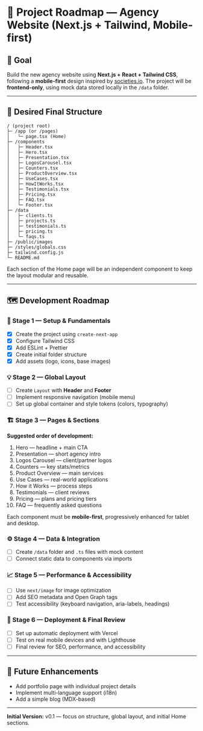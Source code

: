 # 🚀 Project Roadmap — Agency Website (Next.js + Tailwind, Mobile-first)

## 🎯 Goal

Build the new agency website using **Next.js + React + Tailwind CSS**, following a **mobile-first** design inspired by [societies.io](https://www.societies.io/). The project will be **frontend-only**, using mock data stored locally in the `/data` folder.

---

## 🧱 Desired Final Structure

```
/ (project root)
├─ /app (or /pages)
│   └─ page.tsx (Home)
├─ /components
│   ├─ Header.tsx
│   ├─ Hero.tsx
│   ├─ Presentation.tsx
│   ├─ LogosCarousel.tsx
│   ├─ Counters.tsx
│   ├─ ProductOverview.tsx
│   ├─ UseCases.tsx
│   ├─ HowItWorks.tsx
│   ├─ Testimonials.tsx
│   ├─ Pricing.tsx
│   ├─ FAQ.tsx
│   └─ Footer.tsx
├─ /data
│   ├─ clients.ts
│   ├─ projects.ts
│   ├─ testimonials.ts
│   ├─ pricing.ts
│   └─ faqs.ts
├─ /public/images
├─ /styles/globals.css
├─ tailwind.config.js
└─ README.md
```

Each section of the Home page will be an independent component to keep the layout modular and reusable.

---

## 🗺️ Development Roadmap

### 🧩 Stage 1 — Setup & Fundamentals

- [x] Create the project using `create-next-app`
- [x] Configure Tailwind CSS
- [x] Add ESLint + Prettier
- [x] Create initial folder structure
- [x] Add assets (logo, icons, base images)

### 💡 Stage 2 — Global Layout

- [ ] Create `Layout` with **Header** and **Footer**
- [ ] Implement responsive navigation (mobile menu)
- [ ] Set up global container and style tokens (colors, typography)

### 🏗️ Stage 3 — Pages & Sections

**Suggested order of development:**

1. Hero — headline + main CTA
2. Presentation — short agency intro
3. Logos Carousel — client/partner logos
4. Counters — key stats/metrics
5. Product Overview — main services
6. Use Cases — real-world applications
7. How it Works — process steps
8. Testimonials — client reviews
9. Pricing — plans and pricing tiers
10. FAQ — frequently asked questions

Each component must be **mobile-first**, progressively enhanced for tablet and desktop.

### ⚙️ Stage 4 — Data & Integration

- [ ] Create `/data` folder and `.ts` files with mock content
- [ ] Connect static data to components via imports

### 📈 Stage 5 — Performance & Accessibility

- [ ] Use `next/image` for image optimization
- [ ] Add SEO metadata and Open Graph tags
- [ ] Test accessibility (keyboard navigation, aria-labels, headings)

### 🚀 Stage 6 — Deployment & Final Review

- [ ] Set up automatic deployment with Vercel
- [ ] Test on real mobile devices and with Lighthouse
- [ ] Final review for SEO, performance, and accessibility

---

## 💾 Future Enhancements

- Add portfolio page with individual project details
- Implement multi-language support (i18n)
- Add a simple blog (MDX-based)

---

**Initial Version:** v0.1 — focus on structure, global layout, and initial Home sections.

